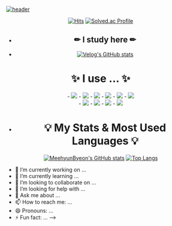 [![header](https://capsule-render.vercel.app/api?type=Waving&text=MeehyunByeon&fontColor=073763)](https://capsule-render.vercel.app/api?type=waving&height=300&color=gradient&text=Input%20text&reversal=false&section=header&animation=fadeIn&fontColor=073763&textBg=false&fontAlign=50)
<div align = center>
  
[![Hits](https://hits.seeyoufarm.com/api/count/incr/badge.svg?url=https%3A%2F%2Fgithub.com%2FMeehyunByeon&count_bg=%23D09AFF&title_bg=%23000000&icon=github.svg&icon_color=%23E7E7E7&title=VISITORS&edge_flat=false)](https://github.com/MeehyunByeon)
[![Solved.ac
Profile](http://mazassumnida.wtf/api/mini/generate_badge?boj=bmh2038)](https://solved.ac/bmh2038)


</div>

<div align = center>

- <h2> ✏ I study here ✏ </h2>

- [![Velog's GitHub stats](https://velog-readme-stats.vercel.app/api/badge?name=MeehyunByeon)](https://velog.io/@MeehyunByeon) 

</div>


<div align = center>
  
<h1>✨ I use ... ✨</h1>
- <img src="https://img.shields.io/badge/Java-007396?style=flat&logo=OpenJDK&logoColor=white"/>
- <img src="https://img.shields.io/badge/SPRINGBOOT-6DB33F?style=flat-square&logo=springboot&logoColor=white"/>
- <img src="https://img.shields.io/badge/FLUTTER-02569B?style=flat-square&logo=flutter&logoColor=white"/>
- <img src="https://img.shields.io/badge/C-A8B9CC?style=flat-square&logo=c&logoColor=white"/>
- <img src="https://img.shields.io/badge/GITHUB-181717?style=flat-square&logo=github&logoColor=white"/>
- <img src="https://img.shields.io/badge/FIGMA-F24E1E?style=flat-square&logo=figma&logoColor=white"/>
<br>
- <img src="https://img.shields.io/badge/POSTMAN-FF6C37?style=flat-square&logo=postman&logoColor=white"/>
- <img src="https://img.shields.io/badge/INTELLIJ-000000?style=flat-square&logo=intellijidea&logoColor=white"/>
- <img src="https://img.shields.io/badge/VSCODE-007ACC?style=flat-square&logo=visualstudiocode&logoColor=white"/>
- <img src="https://img.shields.io/badge/ANDROID STUDIO-3DDC84?style=flat-square&logo=androidstudio&logoColor=white"/>

</div>

<div align=center>

- <h1>💡 My Stats & Most Used Languages 💡</h1>

[![MeehyunByeon's GitHub stats](https://github-readme-stats.vercel.app/api?username=MeehyunByeon)](https://github.com/MeehyunByeon/github-readme-stats)
[![Top Langs](https://github-readme-stats.vercel.app/api/top-langs/?username=MeehyunByeon&layout=compact)](https://github.com/MeehyunByeon/github-readme-stats)


</div>

- 🔭 I’m currently working on ...
- 🌱 I’m currently learning ...
- 👯 I’m looking to collaborate on ...
- 🤔 I’m looking for help with ...
- 💬 Ask me about ...
- 📫 How to reach me: ...
- 😄 Pronouns: ...
- ⚡ Fun fact: ...
-->
